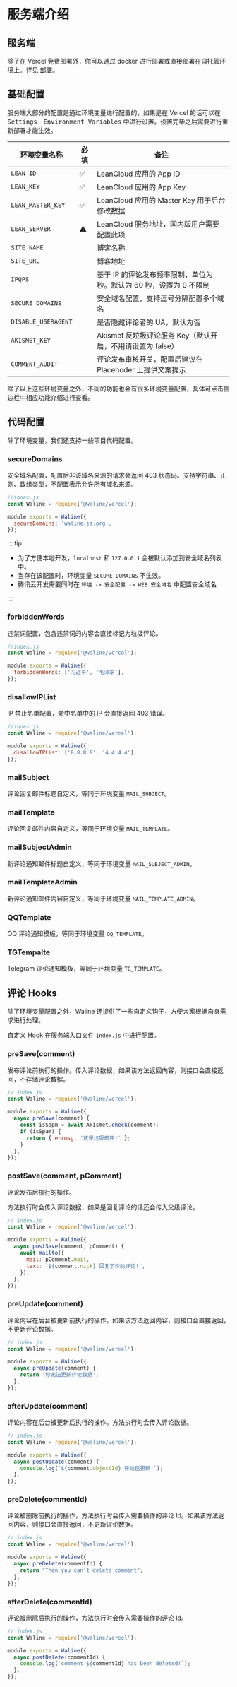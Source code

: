 # 服务端介绍

## 服务端

除了在 Vercel 免费部署外，你可以通过 docker 进行部署或直接部署在自托管环境上。详见 [部署](../server/vps-deploy.md)。

## 基础配置

服务端大部分的配置是通过环境变量进行配置的，如果是在 Vercel 的话可以在 <kbd>Settings</kbd> - <kbd>Environment Variables</kbd> 中进行设置。设置完毕之后需要进行重新部署才能生效。

| 环境变量名称        | 必填 | 备注                                                                |
| ------------------- | ---- | ------------------------------------------------------------------- |
| `LEAN_ID`           | ✅   | LeanCloud 应用的 App ID                                             |
| `LEAN_KEY`          | ✅   | LeanCloud 应用的 App Key                                            |
| `LEAN_MASTER_KEY`   | ✅   | LeanCloud 应用的 Master Key 用于后台修改数据                        |
| `LEAN_SERVER`       | ⚠    | LeanCloud 服务地址，国内版用户需要配置此项                          |
| `SITE_NAME`         |      | 博客名称                                                            |
| `SITE_URL`          |      | 博客地址                                                            |
| `IPQPS`             |      | 基于 IP 的评论发布频率限制，单位为秒。默认为 60 秒，设置为 0 不限制 |
| `SECURE_DOMAINS`    |      | 安全域名配置，支持逗号分隔配置多个域名                              |
| `DISABLE_USERAGENT` |      | 是否隐藏评论者的 UA，默认为否                                       |
| `AKISMET_KEY`       |      | Akismet 反垃圾评论服务 Key（默认开启，不用请设置为 false）          |
| `COMMENT_AUDIT`     |      | 评论发布审核开关，配置后建议在 Placehoder 上提供文案提示            |

除了以上这些环境变量之外，不同的功能也会有很多环境变量配置，具体可点击侧边栏中相应功能介绍进行查看。

## 代码配置

除了环境变量，我们还支持一些项目代码配置。

### secureDomains

安全域名配置，配置后非该域名来源的请求会返回 403 状态码。支持字符串、正则、数组类型，不配置表示允许所有域名来源。

```js
//index.js
const Waline = require('@waline/vercel');

module.exports = Waline({
  secureDomains: 'waline.js.org',
});
```

::: tip

- 为了方便本地开发，`localhost` 和 `127.0.0.1` 会被默认添加到安全域名列表中。
- 当存在该配置时，环境变量 `SECURE_DOMAINS` 不生效。
- 腾讯云开发需要同时在 `环境 -> 安全配置 -> WEB 安全域名` 中配置安全域名

:::

### forbiddenWords

违禁词配置，包含违禁词的内容会直接标记为垃圾评论。

```js
//index.js
const Waline = require('@waline/vercel');

module.exports = Waline({
  forbiddenWords: ['习近平', '毛泽东'],
});
```

### disallowIPList

IP 禁止名单配置，命中名单中的 IP 会直接返回 403 错误。

```js
//index.js
const Waline = require('@waline/vercel');

module.exports = Waline({
  disallowIPList: ['8.8.8.8', '4.4.4.4'],
});
```

### mailSubject

评论回复邮件标题自定义，等同于环境变量 `MAIL_SUBJECT`。

### mailTemplate

评论回复邮件内容自定义，等同于环境变量 `MAIL_TEMPLATE`。

### mailSubjectAdmin

新评论通知邮件标题自定义，等同于环境变量 `MAIL_SUBJECT_ADMIN`。

### mailTemplateAdmin

新评论通知邮件内容自定义，等同于环境变量 `MAIL_TEMPLATE_ADMIN`。

### QQTemplate

QQ 评论通知模板，等同于环境变量 `QQ_TEMPLATE`。

### TGTempalte

Telegram 评论通知模板，等同于环境变量 `TG_TEMPLATE`。

## 评论 Hooks

除了环境变量配置之外，Waline 还提供了一些自定义钩子，方便大家根据自身需求进行处理。

自定义 Hook 在服务端入口文件 `index.js` 中进行配置。

### preSave(comment)

发布评论前执行的操作。传入评论数据，如果该方法返回内容，则接口会直接返回，不存储评论数据。

```js
// index.js
const Waline = require('@waline/vercel');

module.exports = Waline({
  async preSave(comment) {
    const isSapm = await Akismet.check(comment);
    if (isSpam) {
      return { errmsg: '这是垃圾邮件!' };
    }
  },
});
```

### postSave(comment, pComment)

评论发布后执行的操作。

方法执行时会传入评论数据，如果是回复评论的话还会传入父级评论。

```js
// index.js
const Waline = require('@waline/vercel');

module.exports = Waline({
  async postSave(comment, pComment) {
    await mailto({
      mail: pComment.mail,
      text: `${comment.nick} 回复了你的评论!`,
    });
  },
});
```

### preUpdate(comment)

评论内容在后台被更新前执行的操作。如果该方法返回内容，则接口会直接返回，不更新评论数据。

```js
// index.js
const Waline = require('@waline/vercel');

module.exports = Waline({
  async preUpdate(comment) {
    return '你无法更新评论数据';
  },
});
```

### afterUpdate(comment)

评论内容在后台被更新后执行的操作。方法执行时会传入评论数据。

```js
// index.js
const Waline = require('@waline/vercel');

module.exports = Waline({
  async postUpdate(comment) {
    console.log(`${comment.objectId} 评论已更新!`);
  },
});
```

### preDelete(commentId)

评论被删除前执行的操作，方法执行时会传入需要操作的评论 Id。如果该方法返回内容，则接口会直接返回，不更新评论数据。

```js
// index.js
const Waline = require('@waline/vercel');

module.exports = Waline({
  async preDelete(commentId) {
    return "Then you can't delete comment";
  },
});
```

### afterDelete(commentId)

评论被删除后执行的操作，方法执行时会传入需要操作的评论 Id。

```js
// index.js
const Waline = require('@waline/vercel');

module.exports = Waline({
  async postDelete(commentId) {
    console.log(`comment ${commentId} has been deleted!`);
  },
});
```
